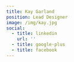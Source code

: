 ```yaml
---
title: Kay Garland
position: Lead Designer
image: /img/kay.jpg
social:
  - title: linkedin
    url: ''
  - title: google-plus
  - title: facebook
---
```


